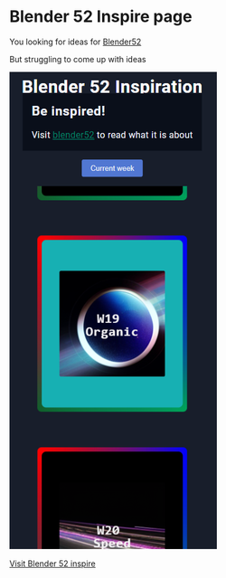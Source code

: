 # Blender 52 Inspire page

You looking for ideas for [Blender52](https://blender52.com)

But struggling to come up with ideas

![Blender 52-Inspire](docs/Image.png)

[Visit Blender 52 inspire](https://blender-52.firebaseapp.com)


